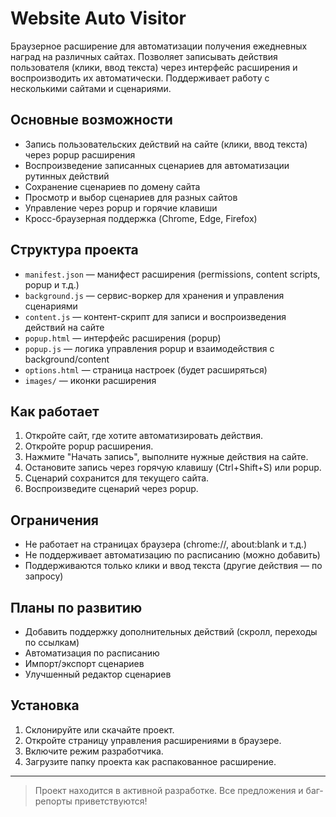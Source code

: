 # Website Auto Visitor

Браузерное расширение для автоматизации получения ежедневных наград на различных сайтах. Позволяет записывать действия пользователя (клики, ввод текста) через интерфейс расширения и воспроизводить их автоматически. Поддерживает работу с несколькими сайтами и сценариями.

## Основные возможности
- Запись пользовательских действий на сайте (клики, ввод текста) через popup расширения
- Воспроизведение записанных сценариев для автоматизации рутинных действий
- Сохранение сценариев по домену сайта
- Просмотр и выбор сценариев для разных сайтов
- Управление через popup и горячие клавиши
- Кросс-браузерная поддержка (Chrome, Edge, Firefox)

## Структура проекта
- `manifest.json` — манифест расширения (permissions, content scripts, popup и т.д.)
- `background.js` — сервис-воркер для хранения и управления сценариями
- `content.js` — контент-скрипт для записи и воспроизведения действий на сайте
- `popup.html` — интерфейс расширения (popup)
- `popup.js` — логика управления popup и взаимодействия с background/content
- `options.html` — страница настроек (будет расширяться)
- `images/` — иконки расширения

## Как работает
1. Откройте сайт, где хотите автоматизировать действия.
2. Откройте popup расширения.
3. Нажмите "Начать запись", выполните нужные действия на сайте.
4. Остановите запись через горячую клавишу (Ctrl+Shift+S) или popup.
5. Сценарий сохранится для текущего сайта.
6. Воспроизведите сценарий через popup.

## Ограничения
- Не работает на страницах браузера (chrome://, about:blank и т.д.)
- Не поддерживает автоматизацию по расписанию (можно добавить)
- Поддерживаются только клики и ввод текста (другие действия — по запросу)

## Планы по развитию
- Добавить поддержку дополнительных действий (скролл, переходы по ссылкам)
- Автоматизация по расписанию
- Импорт/экспорт сценариев
- Улучшенный редактор сценариев

## Установка
1. Склонируйте или скачайте проект.
2. Откройте страницу управления расширениями в браузере.
3. Включите режим разработчика.
4. Загрузите папку проекта как распакованное расширение.

---

> Проект находится в активной разработке. Все предложения и баг-репорты приветствуются!

